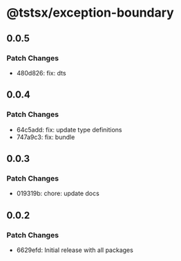 # @tstsx/exception-boundary

## 0.0.5

### Patch Changes

- 480d826: fix: dts

## 0.0.4

### Patch Changes

- 64c5add: fix: update type definitions
- 747a9c3: fix: bundle

## 0.0.3

### Patch Changes

- 019319b: chore: update docs

## 0.0.2

### Patch Changes

- 6629efd: Initial release with all packages
